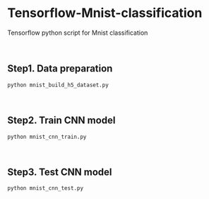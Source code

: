 # Tensorflow-Mnist-classification

Tensorflow python script for Mnist classification

<br />

## Step1. Data preparation

```
python mnist_build_h5_dataset.py
```

<br />

## Step2. Train CNN model

```
python mnist_cnn_train.py
```

<br />

## Step3. Test CNN model

```
python mnist_cnn_test.py
```

<br />
